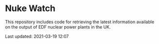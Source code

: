 # Nuke Watch

This repository includes code for retrieving the latest information available on the output of EDF nuclear power plants in the UK.

Last updated: 2021-03-19 12:07